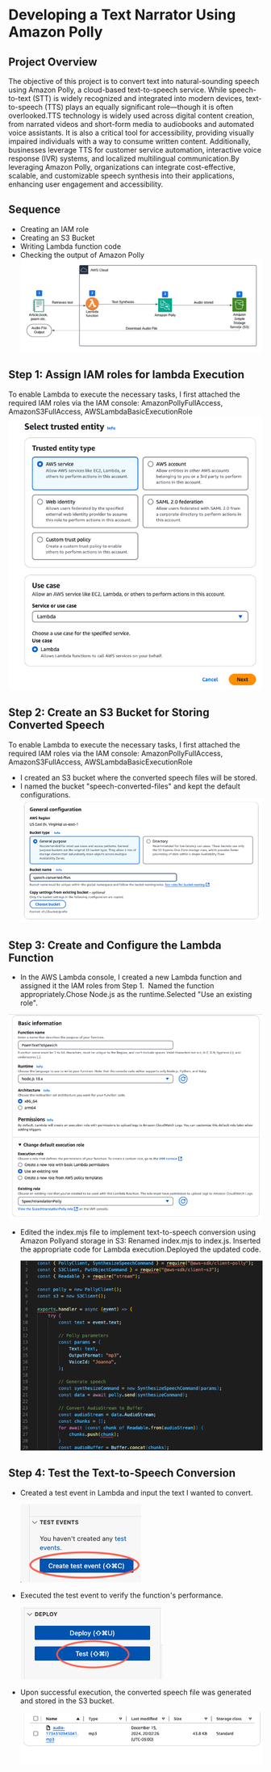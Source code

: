 # Developing a Text Narrator Using Amazon Polly
## Project Overview
The objective of this project is to convert text into natural-sounding speech using Amazon Polly, a cloud-based text-to-speech service. While speech-to-text (STT) is widely recognized and integrated into modern devices, text-to-speech (TTS) plays an equally significant role—though it is often overlooked.TTS technology is widely used across digital content creation, from narrated videos and short-form media to audiobooks and automated voice assistants. It is also a critical tool for accessibility, providing visually impaired individuals with a way to consume written content. Additionally, businesses leverage TTS for customer service automation, interactive voice response (IVR) systems, and localized multilingual communication.By leveraging Amazon Polly, organizations can integrate cost-effective, scalable, and customizable speech synthesis into their applications, enhancing user engagement and accessibility.
## Sequence
- Creating an IAM role
- Creating an S3 Bucket
- Writing Lambda function code
- Checking the output of Amazon Polly
![Architecture Diagram of text to narrator](text_tospeech/text_to_speech_diagram.png)
## Step 1: Assign IAM roles for lambda Execution
To enable Lambda to execute the necessary tasks, I first attached the required IAM roles via the IAM console: AmazonPollyFullAccess, AmazonS3FullAccess, AWSLambdaBasicExecutionRole
![Image showing how to select trusted entity on AWS console](text_tospeech/IAM_Role1.png)
## Step 2: Create an S3 Bucket for Storing Converted Speech
To enable Lambda to execute the necessary tasks, I first attached the required IAM roles via the IAM console: AmazonPollyFullAccess, AmazonS3FullAccess, AWSLambdaBasicExecutionRole
- I created an S3 bucket where the converted speech files will be stored.
- I named the bucket "speech-converted-files" and kept the default configurations.
  ![Image showing how to set up an S3 bucket](text_tospeech/s3_bucket.png)
## Step 3: Create and Configure the Lambda Function 
- In the AWS Lambda console, I created a new Lambda function and assigned it the IAM roles from Step 1. ‍
Named the function appropriately.Chose Node.js as the runtime.Selected "Use an existing role".

![Image showing how to set up a lambda function in AWS](text_tospeech/lambda_function_role.png)

- Edited the index.mjs file to implement text-to-speech conversion using Amazon Pollyand storage in S3: Renamed index.mjs to index.js. Inserted the appropriate code for Lambda execution.Deployed the updated code.

  ![An image of how the index.mjs file edit](text_tospeech/updated_code.png)

## Step 4: Test the Text-to-Speech Conversion 
- Created a test event in Lambda and input the text I wanted to convert.

  ![Image of Test Events interface](text_tospeech/test_event.png)

- Executed the test event to verify the function's performance.

  ![Image of Test Event confirmation](text_tospeech/run_test.png)

- Upon successful execution, the converted speech file was generated and stored in the S3 bucket.

  ![Image of Narrated voice in S3 bucket](text_tospeech/speech_s3.png)
